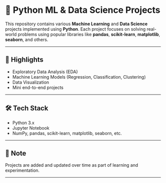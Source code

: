 # 🐍 Python ML & Data Science Projects

This repository contains various **Machine Learning** and **Data Science** projects implemented using **Python**. Each project focuses on solving real-world problems using popular libraries like **pandas**, **scikit-learn**, **matplotlib**, **seaborn**, and others.

---

## 📌 Highlights

- Exploratory Data Analysis (EDA)
- Machine Learning Models (Regression, Classification, Clustering)
- Data Visualization
- Mini end-to-end projects

---

## 🛠️ Tech Stack

- Python 3.x
- Jupyter Notebook
- NumPy, pandas, scikit-learn, matplotlib, seaborn, etc.

---

## 📁 Note

Projects are added and updated over time as part of learning and experimentation.

---



